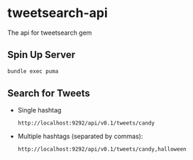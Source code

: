 # tweetsearch-api

The api for tweetsearch gem

## Spin Up Server

```bash
bundle exec puma
```

## Search for Tweets

- Single hashtag

  ```
  http://localhost:9292/api/v0.1/tweets/candy
  ```

- Multiple hashtags (separated by commas):

  ```
  http://localhost:9292/api/v0.1/tweets/candy,halloween
  ```
